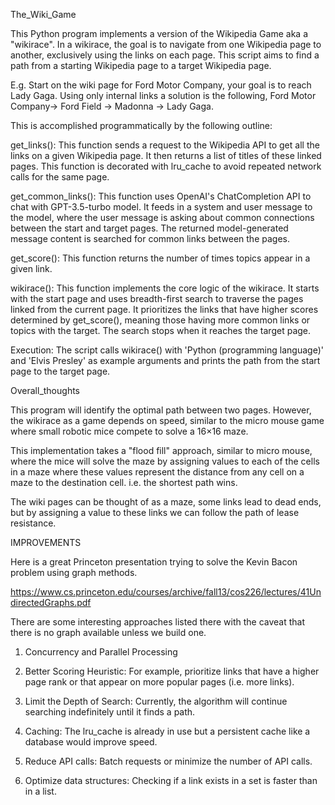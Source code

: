 The_Wiki_Game

This Python program implements a version of the Wikipedia Game aka a "wikirace". In a wikirace, the goal is to navigate from one Wikipedia page to another, exclusively using the links on each page. This script aims to find a path from a starting Wikipedia page to a target Wikipedia page. 

E.g. Start on the wiki page for Ford Motor Company, your goal is to reach Lady Gaga. Using only internal links a solution is the following, Ford Motor Company-> Ford Field -> Madonna -> Lady Gaga.

This is accomplished programmatically by the following outline:

get_links(): This function sends a request to the Wikipedia API to get all the links on a given Wikipedia page. It then returns a list of titles of these linked pages. This function is decorated with lru_cache to avoid repeated network calls for the same page.

get_common_links(): This function uses OpenAI's ChatCompletion API to chat with GPT-3.5-turbo model. It feeds in a system and user message to the model, where the user message is asking about common connections between the start and target pages. The returned model-generated message content is searched for common links between the pages.

get_score(): This function returns the number of times topics appear in a given link.

wikirace(): This function implements the core logic of the wikirace. It starts with the start page and uses breadth-first search to traverse the pages linked from the current page. It prioritizes the links that have higher scores determined by get_score(), meaning those having more common links or topics with the target. The search stops when it reaches the target page.

Execution: The script calls wikirace() with 'Python (programming language)' and 'Elvis Presley' as example arguments and prints the path from the start page to the target page.


Overall_thoughts

This program will identify the optimal path between two pages. However, the wikirace as a game depends on speed, similar to the micro mouse game where small robotic mice compete to solve a 16×16 maze.

This implementation takes a "flood fill" approach, similar to micro mouse, where the mice will solve the maze by assigning values to each of the cells in a maze where these values represent the distance from any cell on a maze to the destination cell. i.e. the shortest path wins. 

The wiki pages can be thought of as a maze, some links lead to dead ends, but by assigning a value to these links we can follow the path of lease resistance. 


IMPROVEMENTS

Here is a great Princeton presentation trying to solve the Kevin Bacon problem using graph methods. 

https://www.cs.princeton.edu/courses/archive/fall13/cos226/lectures/41UndirectedGraphs.pdf

There are some interesting approaches listed there with the caveat that there is no graph available unless we build one. 


1. Concurrency and Parallel Processing

2. Better Scoring Heuristic: For example, prioritize links that have a higher page rank or that appear on more popular pages (i.e. more links).

3. Limit the Depth of Search: Currently, the algorithm will continue searching indefinitely until it finds a path.

4. Caching: The lru_cache is already in use but a persistent cache like a database would improve speed.

5. Reduce API calls: Batch requests or minimize the number of API calls.

6. Optimize data structures: Checking if a link exists in a set is faster than in a list.
